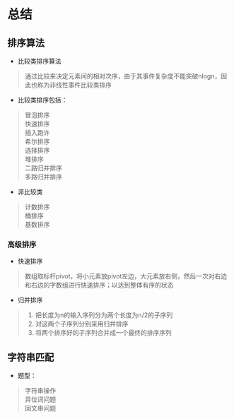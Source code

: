 # 总结

## 排序算法

* 比较类排序算法
> 通过比较来决定元素间的相对次序，由于其事件复杂度不能突破nlogn，因此也称为非线性事件比较类排序  
* 比较类排序包括：
> 冒泡排序  
> 快速排序  
> 插入跑许  
> 希尔排序  
> 选择排序  
> 堆排序  
> 二路归并排序  
> 多路归并排序  

* 非比较类
> 计数排序  
> 桶排序  
> 基数排序  

### 高级排序

* 快速排序
> 数组取标杆pivot，将小元素放pivot左边，大元素放右侧，然后一次对右边和右边的字数组进行快速排序；以达到整体有序的状态  

* 归并排序
> 1. 把长度为n的输入序列分为两个长度为n/2的子序列  
> 2. 对这两个子序列分别采用归并排序  
> 3. 将两个排序好的子序列合并成一个最终的排序序列  


## 字符串匹配

* 题型：
> 字符串操作  
> 异位词问题  
> 回文串问题  



